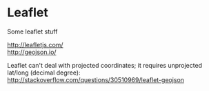 # Leaflet
Some leaflet stuff


http://leafletjs.com/<br/>
http://geojson.io/

Leaflet can't deal with projected coordinates; it requires unprojected lat/long (decimal degree): http://stackoverflow.com/questions/30510969/leaflet-geojson
